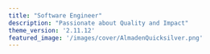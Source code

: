 ```yaml
---
title: "Software Engineer"
description: "Passionate about Quality and Impact"
theme_version: '2.11.12'
featured_image: '/images/cover/AlmadenQuicksilver.png'
---
```


